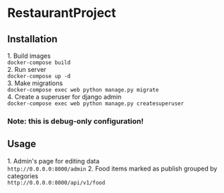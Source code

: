 # RestaurantProject
<h2>Installation</h2>
1. Build images <br>
  <code>docker-compose build</code> <br>
2. Run server <br>
  <code>docker-compose up -d</code> <br>
3. Make migrations <br>
  <code>docker-compose exec web python manage.py migrate</code> <br>
4. Create a superuser for django admin <br>
  <code>docker-compose exec web python manage.py createsuperuser</code> <br>
<strong><h3>Note: this is debug-only configuration!</h3></strong>

<h2>Usage</h2>
1. Admin's page for editing data <br>
<code>http://0.0.0.0:8000/admin</code>
2. Food items marked as publish grouped by categories <br>
<code>http://0.0.0.0:8000/api/v1/food</code>
